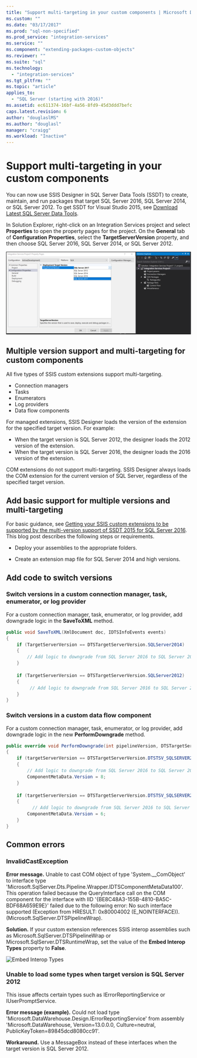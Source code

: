 ```yaml
---
title: "Support multi-targeting in your custom components | Microsoft Docs"
ms.custom: ""
ms.date: "03/17/2017"
ms.prod: "sql-non-specified"
ms.prod_service: "integration-services"
ms.service: ""
ms.component: "extending-packages-custom-objects"
ms.reviewer: ""
ms.suite: "sql"
ms.technology: 
  - "integration-services"
ms.tgt_pltfrm: ""
ms.topic: "article"
applies_to: 
  - "SQL Server (starting with 2016)"
ms.assetid: ec611374-16bf-4a56-8fd9-45d3ddd7befc
caps.latest.revision: 6
author: "douglaslMS"
ms.author: "douglasl"
manager: "craigg"
ms.workload: "Inactive"
---
```

# Support multi-targeting in your custom components
 You can now use SSIS Designer in SQL Server Data Tools (SSDT) to create, maintain, and run packages that target SQL Server 2016, SQL Server 2014, or SQL Server 2012. To get SSDT for Visual Studio 2015, see [Download Latest SQL Server Data Tools](../../ssdt/download-sql-server-data-tools-ssdt.md). 

 In Solution Explorer, right-click on an Integration Services project and select **Properties** to open the property pages for the project. On the **General** tab of **Configuration Properties**, select the **TargetServerVersion** property,  and then choose SQL Server 2016, SQL Server 2014, or SQL Server 2012.  
   
 ![TargetServerVersion property in project properties dialog box](../../integration-services/media/targetserverversion2.png "TargetServerVersion property in project properties dialog box")  
 
 ## Multiple version support and multi-targeting for custom components
 
All five types of SSIS custom extensions support multi-targeting.
-   Connection managers
-   Tasks
-   Enumerators
-   Log providers
-   Data flow components

For managed extensions, SSIS Designer loads the version of the extension for the specified target version. For example:
-   When the target version is SQL Server 2012, the designer loads the 2012 version of the extension.
-   When the target version is SQL Server 2016, the designer loads the 2016 version of the extension.

COM extensions do not support multi-targeting. SSIS Designer always loads the COM extension for the current version of SQL Server, regardless of the specified target version.

## Add basic support for multiple versions and multi-targeting

For basic guidance, see [Getting your SSIS custom extensions to be supported by the multi-version support of SSDT 2015 for SQL Server 2016](https://blogs.msdn.microsoft.com/ssis/2016/04/19/getting-your-ssis-custom-extensions-to-be-supported-by-the-multi-version-support-of-ssdt-2015-for-sql-server-2016/). This blog post describes the following steps or requirements.

-   Deploy your assemblies to the appropriate folders.

-   Create an extension map file for SQL Server 2014 and high versions.

## Add code to switch versions

### Switch versions in a custom connection manager, task, enumerator, or log provider

For a custom connection manager, task, enumerator, or log provider, add downgrade logic in the **SaveToXML** method.

```csharp
public void SaveToXML(XmlDocument doc, IDTSInfoEvents events)
{
    if (TargetServerVersion == DTSTargetServerVersion.SQLServer2014)
    {
        // Add logic to downgrade from SQL Server 2016 to SQL Server 2014.
    }

    if (TargetServerVersion == DTSTargetServerVersion.SQLServer2012)
    {
         // Add logic to downgrade from SQL Server 2016 to SQL Server 2012.
    }
}
```

### Switch versions in a custom data flow component

For a custom connection manager, task, enumerator, or log provider, add downgrade logic in the new **PerformDowngrade** method.

```csharp
public override void PerformDowngrade(int pipelineVersion, DTSTargetServerVersion targetServerVersion)
{
    if (targetServerVersion == DTSTargetServerVersion.DTSTSV_SQLSERVER2014)
    {
        // Add logic to downgrade from SQL Server 2016 to SQL Server 2014.
        ComponentMetaData.Version = 8;
    }

    if (targetServerVersion == DTSTargetServerVersion.DTSTSV_SQLSERVER2012)
    {
          // Add logic to downgrade from SQL Server 2016 to SQL Server 2012.
        ComponentMetaData.Version = 6;
    }
}
```

## Common errors

### InvalidCastException

**Error message.** Unable to cast COM object of type 'System.__ComObject' to interface type 'Microsoft.SqlServer.Dts.Pipeline.Wrapper.IDTSComponentMetaData100'. This operation failed because the QueryInterface call on the COM component for the interface with IID '{BE8C48A3-155B-4810-BA5C-BDF68A659E9E}' failed due to the following error: No such interface supported (Exception from HRESULT: 0x80004002 (E_NOINTERFACE)). (Microsoft.SqlServer.DTSPipelineWrap).

**Solution.** If your custom extension references SSIS interop assemblies such as Microsoft.SqlServer.DTSPipelineWrap or Microsoft.SqlServer.DTSRuntimeWrap, set the value of the **Embed Interop Types** property to **False**.

![Embed Interop Types](../../integration-services/extending-packages-custom-objects/media/embed-interop-types.png)

### Unable to load some types when target version is SQL Server 2012

This issue affects certain types such as IErrorReportingService or IUserPromptService.

**Error message (example).** Could not load type 'Microsoft.DataWarehouse.Design.IErrorReportingService' from assembly 'Microsoft.DataWarehouse, Version=13.0.0.0, Culture=neutral, PublicKeyToken=89845dcd8080cc91'.

**Workaround.** Use a MessageBox instead of these interfaces when the target version is SQL Server 2012.

